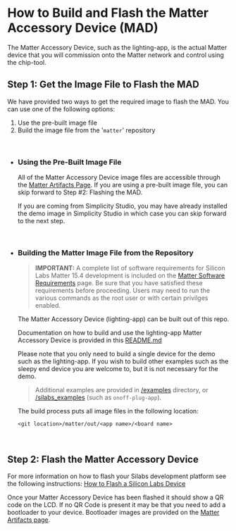 # How to Build and Flash the Matter Accessory Device (MAD)

The Matter Accessory Device, such as the lighting-app, is the actual Matter
device that you will commission onto the Matter network and control using the
chip-tool.

## Step 1: Get the Image File to Flash the MAD

We have provided two ways to get the required image to flash the MAD. You can
use one of the following options:

1. Use the pre-built image file
2. Build the image file from the '`matter`' repository

<br>

-   ### **Using the Pre-Built Image File**

    All of the Matter Accessory Device image files are accessible through the
    [Matter Artifacts Page](../general/ARTIFACTS.md). If you are using a
    pre-built image file, you can skip forward to Step #2: Flashing the MAD.

    If you are coming from Simplicity Studio, you may have already installed the
    demo image in Simplicity Studio in which case you can skip forward to the
    next step.

<br>

-   ### **Building the Matter Image File from the Repository**

    > **IMPORTANT:** A complete list of software requirements for Silicon Labs
    > Matter 15.4 development is included on the
    > [Matter Software Requirements](../general/SOFTWARE_REQUIREMENTS.md) page.
    > Be sure that you have satisfied these requirements before proceeding.
    > Users may need to run the various commands as the root user or with certain privilges enabled.  

    The Matter Accessory Device (lighting-app) can be built out of this repo.

    Documentation on how to build and use the lighting-app Matter Accessory
    Device is provided in this
    [README.md](https://github.com/SiliconLabs/matter/blob/latest/examples/lighting-app/silabs/README.md)

    Please note that you only need to build a single device for the demo such as
    the lighting-app. If you wish to build other examples such as the sleepy end
    device you are welcome to, but it is not necessary for the demo.

    > Additional examples are provided in [/examples](https://github.com/SiliconLabs/matter/blob/latest/examples/) directory,
    or [/silabs_examples](https://github.com/SiliconLabs/matter/blob/latest/silabs_examples/) (such as `onoff-plug-app`).

    The build process puts all image files in the following location:

    `<git location>/matter/out/<app name>/<board name>`

<br>

## Step 2: Flash the Matter Accessory Device

For more information on how to flash your Silabs development platform see the
following instructions:
[How to Flash a Silicon Labs Device](../general/FLASH_SILABS_DEVICE.md)

Once your Matter Accessory Device has been flashed it should show a QR code on
the LCD. If no QR Code is present it may be that you need to add a bootloader to
your device. Bootloader images are provided on the
[Matter Artifacts page](../general/ARTIFACTS.md).
